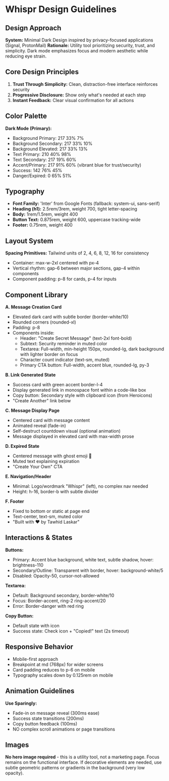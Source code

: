 # Whispr Design Guidelines

## Design Approach
**System:** Minimal Dark Design inspired by privacy-focused applications (Signal, ProtonMail)
**Rationale:** Utility tool prioritizing security, trust, and simplicity. Dark mode emphasizes focus and modern aesthetic while reducing eye strain.

## Core Design Principles
1. **Trust Through Simplicity:** Clean, distraction-free interface reinforces security
2. **Progressive Disclosure:** Show only what's needed at each step
3. **Instant Feedback:** Clear visual confirmation for all actions

## Color Palette

**Dark Mode (Primary):**
- Background Primary: 217 33% 7%
- Background Secondary: 217 33% 10%
- Background Elevated: 217 33% 13%
- Text Primary: 210 40% 98%
- Text Secondary: 217 19% 60%
- Accent/Primary: 217 91% 60% (vibrant blue for trust/security)
- Success: 142 76% 45%
- Danger/Expired: 0 65% 51%

## Typography
- **Font Family:** 'Inter' from Google Fonts (fallback: system-ui, sans-serif)
- **Heading (h1):** 2.5rem/3rem, weight 700, tight letter-spacing
- **Body:** 1rem/1.5rem, weight 400
- **Button Text:** 0.875rem, weight 600, uppercase tracking-wide
- **Footer:** 0.75rem, weight 400

## Layout System
**Spacing Primitives:** Tailwind units of 2, 4, 6, 8, 12, 16 for consistency
- Container: max-w-2xl centered with px-4
- Vertical rhythm: gap-6 between major sections, gap-4 within components
- Component padding: p-8 for cards, p-4 for inputs

## Component Library

**A. Message Creation Card**
- Elevated dark card with subtle border (border-white/10)
- Rounded corners (rounded-xl)
- Padding: p-8
- Components inside:
  - Header: "Create Secret Message" (text-2xl font-bold)
  - Subtext: Security reminder in muted color
  - Textarea: Full-width, min-height 150px, rounded-lg, dark background with lighter border on focus
  - Character count indicator (text-sm, muted)
  - Primary CTA button: Full-width, accent blue, rounded-lg, py-3

**B. Link Generated State**
- Success card with green accent border-l-4
- Display generated link in monospace font within a code-like box
- Copy button: Secondary style with clipboard icon (from Heroicons)
- "Create Another" link below

**C. Message Display Page**
- Centered card with message content
- Animated reveal (fade-in)
- Self-destruct countdown visual (optional animation)
- Message displayed in elevated card with max-width prose

**D. Expired State**
- Centered message with ghost emoji 💨
- Muted text explaining expiration
- "Create Your Own" CTA

**E. Navigation/Header**
- Minimal: Logo/wordmark "Whispr" (left), no complex nav needed
- Height: h-16, border-b with subtle divider

**F. Footer**
- Fixed to bottom or static at page end
- Text-center, text-sm, muted color
- "Built with ❤️ by Tawhid Laskar"

## Interactions & States

**Buttons:**
- Primary: Accent blue background, white text, subtle shadow, hover: brightness-110
- Secondary/Outline: Transparent with border, hover: background-white/5
- Disabled: Opacity-50, cursor-not-allowed

**Textarea:**
- Default: Background secondary, border-white/10
- Focus: Border-accent, ring-2 ring-accent/20
- Error: Border-danger with red ring

**Copy Button:**
- Default state with icon
- Success state: Check icon + "Copied!" text (2s timeout)

## Responsive Behavior
- Mobile-first approach
- Breakpoint at md (768px) for wider screens
- Card padding reduces to p-6 on mobile
- Typography scales down by 0.125rem on mobile

## Animation Guidelines
**Use Sparingly:**
- Fade-in on message reveal (300ms ease)
- Success state transitions (200ms)
- Copy button feedback (100ms)
- NO complex scroll animations or page transitions

## Images
**No hero image required** - this is a utility tool, not a marketing page. Focus remains on the functional interface. If decorative elements are needed, use subtle geometric patterns or gradients in the background (very low opacity).